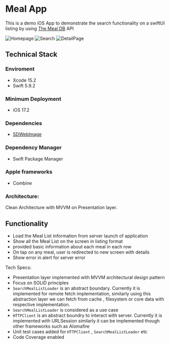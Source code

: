 
# Meal App

This is a demo iOS App to demonstrate the search functionality on a swiftUI listing by using [The Meal DB](https://www.themealdb.com/api.php) API

![Homepage](https://github.com/chetan15aggarwal/Meal-App/assets/20903001/913b414c-ee83-474a-8896-a683b0726abe)
![Search](https://github.com/chetan15aggarwal/Meal-App/assets/20903001/1aae0eb3-5e74-43ae-a06f-03f9d92fc370)
![DetailPage](https://github.com/chetan15aggarwal/Meal-App/assets/20903001/e68b7a64-0d9d-426f-a517-25b198a96914)

## Technical Stack

### Enviroment
- Xcode 15.2
- Swift 5.9.2

### Minimum Deployment
- iOS 17.2

### Dependencies
- [SDWebImage](https://github.com/SDWebImage/SDWebImage)

### Dependency Manager
- Swift Package Manager

### Apple frameworks
- Combine

### Architecture:
Clean Architecture with MVVM on Presentation layer. 

## Functionality

- Load the Meal List information from server launch of application
- Show all the Meal List on the screen in listing format
- provided basic information about each meal in each row
- On tap on any meal, user is redirected to new screen with details
- Show error in alert for server error

Tech Specs:
- Presentation layer implemented with MVVM architectural design pattern
- Focus on SOLID principles
- `SearchMealListLoader` is an abstract boundary. Currently it is implemented for remote fetch implementation, similarly using this abstraction layer we can fetch from cache , filesystem or core data with respective implementation.
- `SearchMealListLoader` is considered as a use case
- `HTTPClient` is an abstract boundry to interact with server. Currently it is implemented with URLSession similarly it can be implemented though other frameworks such as Alomafire
- Unit test cases added for `HTTPClient` , `SearchMealListLoader` etc
- Code Coverage enabled




